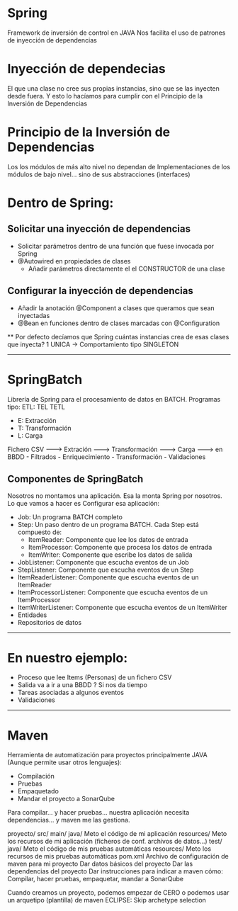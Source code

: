 # Spring 

Framework de inversión de control en JAVA
Nos facilita el uso de patrones de inyección de dependencias

# Inyección de dependecias

El que una clase no cree sus propias instancias, sino que se las inyecten desde fuera.
Y esto lo hacíamos para cumplir con el Principio de la Inversión de Dependencias

# Principio de la Inversión de Dependencias

Los los módulos de más alto nivel no dependan de Implementaciones de los módulos de bajo nivel... sino de sus abstracciones (interfaces)

# Dentro de Spring:

## Solicitar una inyección de dependencias

- Solicitar parámetros dentro de una función que fuese invocada por Spring
- @Autowired en propiedades de clases 
  - Añadir parámetros directamente el el CONSTRUCTOR de una clase

## Configurar la inyección de dependencias

- Añadir la anotación @Component a clases que queramos que sean inyectadas
- @Bean en funciones dentro de clases marcadas con @Configuration

** Por defecto decíamos que Spring cuántas instancias crea de esas clases que inyecta? 1 UNICA -> Comportamiento tipo SINGLETON

---
# SpringBatch

Librería de Spring para el procesamiento de datos en BATCH.
Programas tipo: ETL: TEL TETL
- E: Extracción
- T: Transformación
- L: Carga


Fichero CSV ---> Extración ---> Transformación ---> Carga ---> en BBDD
                                - Filtrados
                                - Enriquecimiento
                                - Transformación
                                - Validaciones

## Componentes de SpringBatch

Nosotros no montamos una aplicación. Esa la monta Spring por nosotros.
Lo que vamos a hacer es Configurar esa aplicación:

- Job: Un programa BATCH completo
- Step: Un paso dentro de un programa BATCH. Cada Step está compuesto de:
  - ItemReader: Componente que lee los datos de entrada
  - ItemProcessor: Componente que procesa los datos de entrada
  - ItemWriter: Componente que escribe los datos de salida
- JobListener: Componente que escucha eventos de un Job
- StepListener: Componente que escucha eventos de un Step
- ItemReaderListener: Componente que escucha eventos de un ItemReader
- ItemProcessorListener: Componente que escucha eventos de un ItemProcessor
- ItemWriterListener: Componente que escucha eventos de un ItemWriter
- Entidades
- Repositorios de datos

---

# En nuestro ejemplo:

- Proceso que lee Items (Personas) de un fichero CSV
- Salida va a ir a una BBDD ? Si nos da tiempo 
- Tareas asociadas a algunos eventos
- Validaciones

---

# Maven

Herramienta de automatización para proyectos principalmente JAVA (Aunque permite usar otros lenguajes):
- Compilación
- Pruebas
- Empaquetado
- Mandar el proyecto a SonarQube

Para compilar... y hacer pruebas... nuestra aplicación necesita dependencias... y maven me las gestiona.

proyecto/
    src/
        main/
            java/           Meto el código de mi aplicación
            resources/      Meto los recursos de mi aplicación (ficheros de conf. archivos de datos...)
        test/
            java/           Meto el código de mis pruebas automáticas
            resources/      Meto los recursos de mis pruebas automáticas
    pom.xml Archivo de configuración de maven para mi proyecto
        Dar datos básicos del proyecto
        Dar las dependencias del proyecto
        Dar instrucciones para indicar a maven cómo: Compilar, hacer pruebas, empaquetar, mandar a SonarQube

Cuando creamos un proyecto, podemos empezar de CERO o podemos usar un arquetipo (plantilla) de maven
ECLIPSE: Skip archetype selection